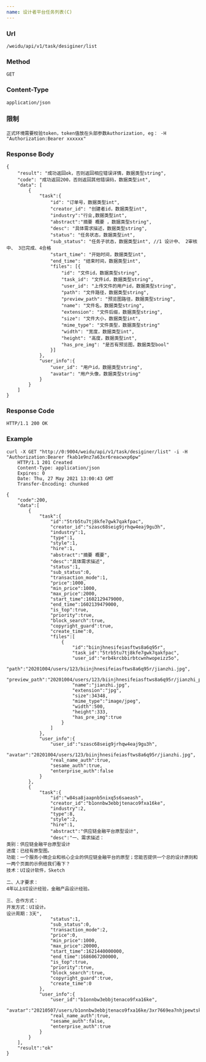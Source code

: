 ```yaml
---
name: 设计者平台任务列表(C)
---
```

    
### Url
    /weidu/api/v1/task/desiginer/list
    
### Method
    GET

### Content-Type
    application/json

### 限制
    正式环境需要校验token，token值放在头部参数Authorization, eg： -H "Authorization:Bearer xxxxxx"

### Response Body
    {
        "result": "成功返回ok，否则返回相应错误详情，数据类型string",
        "code": "成功返回200，否则返回其他错误码，数据类型int",
        "data": [
            {
                "task":{
                    "id": "订单号，数据类型int",
                    "creator_id": "创建者id，数据类型int",
                    "industry":"行业,数据类型int",
                    "abstract":"摘要 概要 ，数据类型string",
                    "desc": "具体需求描述，数据类型string",
                    "status": "任务状态，数据类型int",
                    "sub_status": "任务子状态，数据类型int", //1 设计中、 2审核中、 3已完成、4合格
                    "start_time": "开始时间，数据类型int",
                    "end_time": "结束时间，数据类型int",
                    "files": [{
                        "id": "文件id，数据类型string",
                        "task_id": "文件id，数据类型string",
    		            "user_id": "上传文件的用户id，数据类型string",
    		            "path": "文件路径，数据类型string",
                        "preview_path": "预览图路径，数据类型string",
    		            "name": "文件名，数据类型string",
    		            "extension": "文件后缀，数据类型string",
    		            "size": "文件大小，数据类型int",
    		            "mime_type": "文件类型，数据类型string"
                        "width": "宽度，数据类型int",
                        "height": "高度，数据类型int",
                        "has_pre_img": "是否有预览图，数据类型bool"
                    }]
                },
                "user_info":{
                    "user_id": "用户id，数据类型string",
                    "avatar": "用户头像，数据类型string"
                }
            }
        ]
    }

### Response Code
    HTTP/1.1 200 OK

### Example

    curl -X GET "http://0:9004/weidu/api/v1/task/desiginer/list" -i -H "Authorization:Bearer fkab1e9nz7a63xr6reacwxp6pw"
        HTTP/1.1 201 Created
        Content-Type: application/json
        Expires: 0
        Date: Thu, 27 May 2021 13:00:43 GMT
        Transfer-Encoding: chunked

    {
        "code":200,
        "data":[
            {
                "task":{
                    "id":"5trb5tu7tj8kfe7gwk7qakfpac",
                    "creator_id":"szasc68seig9jrhqw4eaj9gu3h",
                    "industry":1,
                    "type":1,
                    "style":1,
                    "hire":1,
                    "abstract":"摘要 概要",
                    "desc":"具体需求描述",
                    "status":1,
                    "sub_status":0,
                    "transaction_mode":1,
                    "price":1000,
                    "min_price":1000,
                    "max_price":2000,
                    "start_time":1602129479000,
                    "end_time":1602139479000,
                    "is_top":true,
                    "priority":true,
                    "block_search":true,
                    "copyright_guard":true,
                    "create_time":0,
                    "files":[
                        {
                            "id":"biinjhnesifeiasftws8a6q95r",
                            "task_id":"5trb5tu7tj8kfe7gwk7qakfpac",
                            "user_id":"erb4krcbbirbtcwnhwopeizz5o",
                            "path":"20201004/users/123/biinjhnesifeiasftws8a6q95r/jianzhi.jpg",
                            "preview_path":"20201004/users/123/biinjhnesifeiasftws8a6q95r/jianzhi_preview.jpg",
                            "name":"jianzhi.jpg",
                            "extension":"jpg",
                            "size":34348,
                            "mime_type":"image/jpeg",
                            "width":500,
                            "height":333,
                            "has_pre_img":true
                        }
                    ]
                },
                "user_info":{
                    "user_id":"szasc68seig9jrhqw4eaj9gu3h",
                    "avatar":"20201004/users/123/biinjhnesifeiasftws8a6q95r/jianzhi.jpg",
                    "real_name_auth":true,
                    "sesame_auth":true,
                    "enterprise_auth":false
                }
            },
            {
                "task":{
                    "id":"w84sa8jaapnb5nixq5s6saeash",
                    "creator_id":"b1onnbw3ebbjtenaco9fxa16ke",
                    "industry":2,
                    "type":8,
                    "style":2,
                    "hire":1,
                    "abstract":"供应链金融平台原型设计",
                    "desc":"一、需求描述：
    类别：供应链金融平台原型设计
    进度：已经有原型图。
    功能：一个服务小微企业和核心企业的供应链金融平台的原型；您能否提供一个总的设计原则和一两个页面的示例给我们看下？
    技术：UI设计软件，Sketch

    二、人才要求：
    4年以上UI设计经验，金融产品设计经验。

    三、合作方式：
    开发方式：UI设计。
    设计周期：3天",
                    "status":1,
                    "sub_status":0,
                    "transaction_mode":2,
                    "price":0,
                    "min_price":1000,
                    "max_price":20000,
                    "start_time":1621440000000,
                    "end_time":1686067200000,
                    "is_top":true,
                    "priority":true,
                    "block_search":true,
                    "copyright_guard":true,
                    "create_time":0
                },
                "user_info":{
                    "user_id":"b1onnbw3ebbjtenaco9fxa16ke",
                    "avatar":"20210507/users/b1onnbw3ebbjtenaco9fxa16ke/3xr7669ea7nhjpewtskhoxz8ja/1.png",
                    "real_name_auth":true,
                    "sesame_auth":false,
                    "enterprise_auth":true
                }
            }
        ],
        "result":"ok"
    }